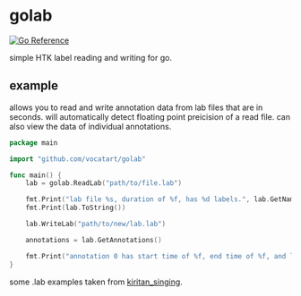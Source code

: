 # golab

[![Go Reference](https://pkg.go.dev/badge/github.com/vocatart/golab.svg)](https://pkg.go.dev/github.com/vocatart/golab)

simple HTK label reading and writing for go.

## example

allows you to read and write annotation data from lab files that are in seconds. will automatically detect floating point preicision of a read file. can also view the data of individual annotations.

```go
package main

import "github.com/vocatart/golab"

func main() {
    lab = golab.ReadLab("path/to/file.lab")

    fmt.Print("lab file %s, duration of %f, has %d labels.", lab.GetName(), lab.GetDuration(), lab.GetLength()) 
    fmt.Print(lab.ToString())

    lab.WriteLab("path/to/new/lab.lab")

    annotations = lab.GetAnnotations()

    fmt.Print("annotation 0 has start time of %f, end time of %f, and label %s", annotations[0].GetStart(), annotations[0].GetEnd(), annotations[0].GetLabel())
}
```

some .lab examples taken from [kiritan_singing](https://github.com/mmorise/kiritan_singing).
